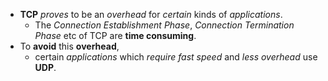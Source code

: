 - **TCP** *proves* to be an *overhead* for *certain* kinds of *applications*.
	- The *Connection Establishment Phase*, *Connection Termination Phase* etc of TCP are **time consuming**.
- To **avoid** this **overhead**,
	- certain *applications* which *require fast speed* and *less overhead* use **UDP**.